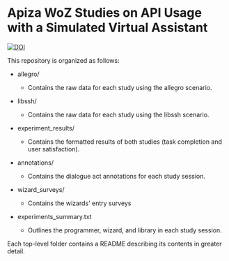 # Apiza WoZ Studies on API Usage with a Simulated Virtual Assistant
[![DOI](https://zenodo.org/badge/204487701.svg)](https://zenodo.org/badge/latestdoi/204487701)

This repository is organized as follows:

* allegro/
	* Contains the raw data for each study using the allegro scenario.

* libssh/
	* Contains the raw data for each study using the libssh scenario.

* experiment_results/
	* Contains the formatted results of both studies (task completion and user satisfaction).

* annotations/
	* Contains the dialogue act annotations for each study session.

* wizard_surveys/
	* Contains the wizards' entry surveys

* experiments_summary.txt
    * Outlines the programmer, wizard, and library in each study session.

Each top-level folder contains a README describing its contents in greater detail.
